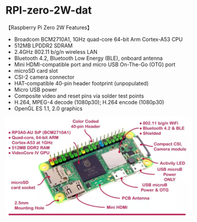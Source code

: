 
# RPI-zero-2W-dat

【Raspberry Pi Zero 2W Features】

- Broadcom BCM2710A1, 1GHz quad-core 64-bit Arm Cortex-A53 CPU
- 512MB LPDDR2 SDRAM
- 2.4GHz 802.11 b/g/n wireless LAN
- Bluetooth 4.2, Bluetooth Low Energy (BLE), onboard antenna
- Mini HDMI-compatible port and micro USB On-The-Go (OTG) port
- microSD card slot
- CSI-2 camera connector
- HAT-compatible 40-pin header footprint (unpopulated)
- Micro USB power
- Composite video and reset pins via solder test points
- H.264, MPEG-4 decode (1080p30); H.264 encode (1080p30)
- OpenGL ES 1.1, 2.0 graphics


![](2024-11-13-16-34-59.png)